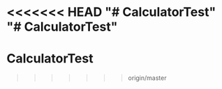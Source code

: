 <<<<<<< HEAD
"# CalculatorTest" 
"# CalculatorTest" 
=======
# CalculatorTest
>>>>>>> origin/master

